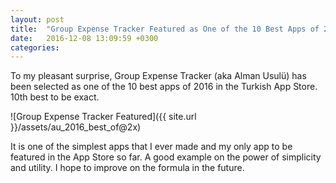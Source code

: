 ```yaml
---
layout: post
title:  "Group Expense Tracker Featured as One of the 10 Best Apps of 2016"
date:   2016-12-08 13:09:59 +0300
categories:
---
```


To my pleasant surprise, Group Expense Tracker (aka Alman Usulü) has been
selected as one of the 10 best apps of 2016 in the Turkish App Store. 10th best
to be exact.

![Group Expense Tracker Featured]({{ site.url }}/assets/au_2016_best_of@2x)

It is one of the simplest apps that I ever made and my only app to be featured
in the App Store so far. A good example on the power of simplicity and utility.
I hope to improve on the formula in the future.
